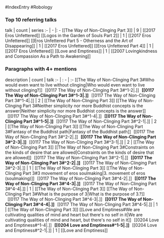 #IndexEntry #Robology

### Top 10 referring talks
talk | count | series
:- | - |: -
[[The Way of Non-Clinging Part 3]] | 9 | [[2017 Eros Unfettered]]
[[Logos in the Garden of Souls Part 2]] | 1 | [[2017 Eros Unfettered]]
[[Eros Unfettered Part 5 - Otherness and the Art of Disappearing]] | 1 | [[2017 Eros Unfettered]]
[[Eros Unfettered Part 4]] | 1 | [[2017 Eros Unfettered]]
[[Love and Emptiness]] | 1 | [[2007 Lovingkindness and Compassion As a Path to Awakening]]

### Paragraphs with 4+ mentions
description | count | talk
:- | : - | :-
[[The Way of Non-Clinging Part 3#Who would even want to live without clinging\|Who would even want to live without clinging?]] &nbsp;&nbsp;[[0117 The Way of Non-Clinging Part 3#^1-2\|.]] &nbsp; **[[0117 The Way of Non-Clinging Part 3#^1-3\|.]]** &nbsp; [[0117 The Way of Non-Clinging Part 3#^1-4\|.]] | 2 | [[The Way of Non-Clinging Part 3]]
[[The Way of Non-Clinging Part 3#Neither simplicity nor more Buddhist concepts is the answer\|Neither simplicity nor more Buddhist concepts is the answer]] &nbsp;&nbsp;[[0117 The Way of Non-Clinging Part 3#^1-4\|.]] &nbsp; **[[0117 The Way of Non-Clinging Part 3#^1-5\|.]]** &nbsp; [[0117 The Way of Non-Clinging Part 3#^2-1\|.]] | 2 | [[The Way of Non-Clinging Part 3]]
[[The Way of Non-Clinging Part 3#Fantasy of the Buddhist path\|Fantasy of the Buddhist path]] &nbsp;&nbsp;[[0117 The Way of Non-Clinging Part 3#^2-2\|.]] &nbsp; **[[0117 The Way of Non-Clinging Part 3#^2-3\|.]]** &nbsp; [[0117 The Way of Non-Clinging Part 3#^3-1\|.]] | 2 | [[The Way of Non-Clinging Part 3]]
[[The Way of Non-Clinging Part 3#Constraints on the kinds of desire that are allowed\|Constraints on the kinds of desire that are allowed]] &nbsp;&nbsp;[[0117 The Way of Non-Clinging Part 3#^2-1\|.]] &nbsp; **[[0117 The Way of Non-Clinging Part 3#^2-2\|.]]** &nbsp; [[0117 The Way of Non-Clinging Part 3#^2-3\|.]] | 1 | [[The Way of Non-Clinging Part 3]]
[[The Way of Non-Clinging Part 3#3 movement of eros soulmaking\|3. movement of eros (soulmaking)]] &nbsp;&nbsp;[[0117 The Way of Non-Clinging Part 3#^4-2\|.]] &nbsp; **[[0117 The Way of Non-Clinging Part 3#^4-3\|.]]** &nbsp; [[0117 The Way of Non-Clinging Part 3#^4-4\|.]] | 1 | [[The Way of Non-Clinging Part 3]]
[[The Way of Non-Clinging Part 3#What is the purpose of 3\|What is the purpose of 3.?]] &nbsp;&nbsp;[[0117 The Way of Non-Clinging Part 3#^4-3\|.]] &nbsp; **[[0117 The Way of Non-Clinging Part 3#^4-4\|.]]** &nbsp; [[0117 The Way of Non-Clinging Part 3#^4-5\|.]] | 1 | [[The Way of Non-Clinging Part 3]]
[[Love and Emptiness#We are cultivating qualities of mind and heart but there's no self in it\|We are cultivating qualities of mind and heart, but there's no self in it]] &nbsp;&nbsp;[[0204 Love and Emptiness#^1-4\|.]] &nbsp; **[[0204 Love and Emptiness#^1-5\|.]]** &nbsp; [[0204 Love and Emptiness#^2-1\|.]] | 1 | [[Love and Emptiness]]

